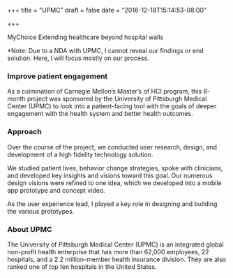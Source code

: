 +++
title = "UPMC"
draft = false
date = "2016-12-18T15:14:53-08:00"

+++

<div class="article-header">
    <span class="title">MyChoice</span>
    <span class="byline">Extending healthcare beyond hospital walls</span>
</div>

*Note: Due to a NDA with UPMC, I cannot reveal our findings or end solution. Here, I will focus mostly on our process.

### Improve patient engagement

As a culmination of Carnegie Mellon’s Master’s of HCI program, this 8-month project was sponsored by the University of Pittsburgh Medical Center (UPMC) to look into a patient-facing tool with the goals of deeper engagement with the health system and better health outcomes. 

### Approach 

Over the course of the project, we conducted user research, design, and development of a high fidelity technology solution. 

We studied patient lives, behavior change strategies, spoke with clinicians, and developed key insights and visions toward this goal. Our numerous design visions were refined to one idea, which we developed into a mobile app prototype and concept video. 

As the user experience lead, I played a key role in designing and building the various prototypes.

### About UPMC

The University of Pittsburgh Medical Center (UPMC) is an integrated global non-profit health enterprise that has more than 62,000 employees, 22 hospitals, and a 2.2 million-member health insurance division. They are also ranked one of top ten hospitals in the United States.

